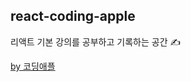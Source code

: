 ## react-coding-apple

리액트 기본 강의를 공부하고 기록하는 공간 ✍

[by 코딩애플](https://online.codingapple.com/course/react-basic) 
